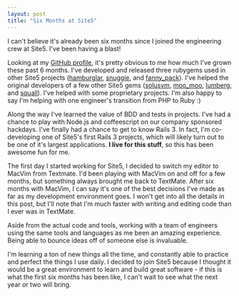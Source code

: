 ```yaml
---
layout: post
title: "Six Months at Site5"
---
```


I can't believe it's already been six months since I joined the engineering 
crew at Site5. I've been having a blast!

Looking at my 
[GitHub profile](https://github.com/itspriddle), it's pretty obvious to me how
much I've grown these past 6 months. I've developed and released three
rubygems used in other Site5 projects 
([hamburglar](https://github.com/site5/hamburglar), 
[snuggie](https://github.com/site5/snuggie), and 
[fanny_pack](https://github.com/site5/fanny_pack)). I've helped the
original developers of a few other Site5 gems
([solusvm](https://github.com/site5/solusvm),
[moo_moo](https://github.com/site5/moo_moo),
[lumberg](https://github.com/site5/lumberg), and 
[squall](https://github.com/site5/squall)). I've helped with some proprietary
projects. I'm also happy to say I'm helping with one engineer's transition from 
PHP to Ruby :)

Along the way I've learned the value of BDD and tests in projects. I've had a
chance to play with Node.js and coffeescript on our company sponsored hackdays. 
I've finally had a chance to get to know Rails 3. In fact, I'm co-developing
one of Site5's first Rails 3 projects, which will likely turn out to be one of
it's largest applications. **I live for this stuff**, so this has been awesome
fun for me.

The first day I started working for Site5, I decided to switch my editor to 
MacVim from Textmate. I'd been playing with MacVim on and off for a few
months, but something always brought me back to TextMate. After six months
with MacVim, I can say it's one of the best decisions I've made as far as my
development environment goes. I won't get into all the details in this post,
but I'll note that I'm much faster with writing and editing code than I ever
was in TextMate.

Aside from the actual code and tools, working with a team of engineers using 
the same tools and languages as me been an amazing experience. Being able to
bounce ideas off of someone else is invaluable.

I'm learning a ton of new things all the time, and constantly able to practice 
and perfect the things I use daily. I decided to join Site5 because I thought
it would be a great environment to learn and build great software - if this is
what the first six months has been like, I can't wait to see what the next
year or two will bring.
